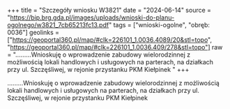 +++
title = "Szczegóły wniosku W3821"
date = "2024-06-14"
source = "https://bip.brg.gda.pl/images/uploads/wnioski-do-planu-ogolnego/w3821_7cb65213fc13.pdf"
tags = ["wnioski-ogolne", "obręb: 0036"]
geolinks = ["https://geoportal360.pl/map/#clk=226101_1.0036.4089/20&stl=topo", "https://geoportal360.pl/map/#clk=226101_1.0036.409/278&stl=topo"]
raw = ".........Wnioskuję o wprowadzenie zabudowy wielorodzinnej z możliwością lokali handlowych i usługowych na parterach, na działkach przy ul. Szczęśliwej, w rejonie przystanku PKM Kiełpinek "
+++

.........Wnioskuję o wprowadzenie zabudowy wielorodzinnej z możliwością lokali
handlowych i usługowych na parterach, na działkach przy ul. Szczęśliwej, w rejonie przystanku PKM
Kiełpinek



